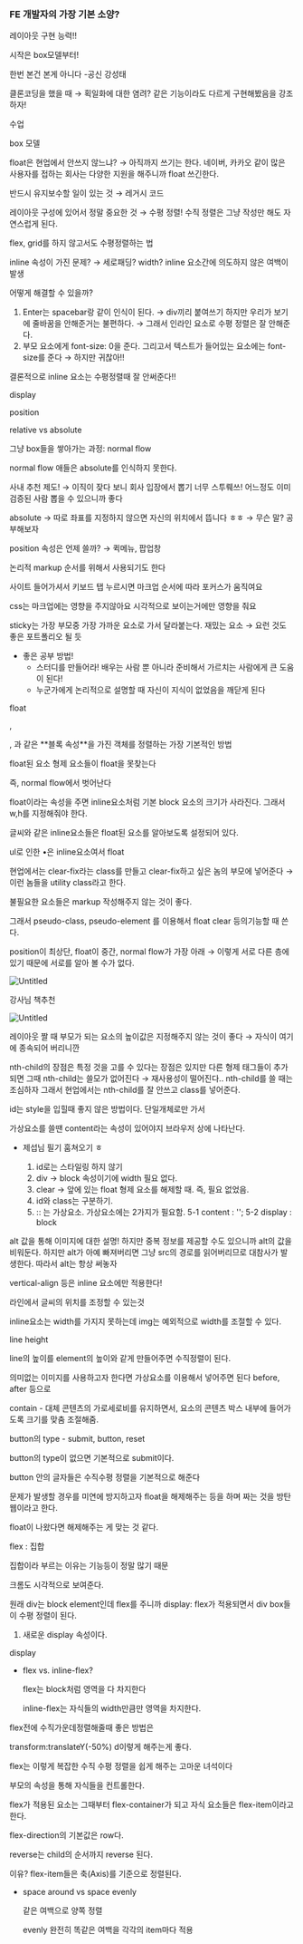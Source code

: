### FE 개발자의 가장 기본 소양?

레이아웃 구현 능력!!

시작은 box모델부터!

한번 본건 본게 아니다 -공신 강성태

클론코딩을 했을 때 → 획일화에 대한 염려? 같은 기능이라도 다르게 구현해봤음을 강조하자!

수업

box 모델

float은 현업에서 안쓰지 않느냐? → 아직까지 쓰기는 한다. 네이버, 카카오 같이 많은 사용자를 접하는 회사는 다양한 지원을 해주니까 float 쓰긴한다.

반드시 유지보수할 일이 있는 것 → 레거시 코드

레이아웃 구성에 있어서 정말 중요한 것 → 수평 정렬! 수직 정렬은 그냥 작성만 해도 자연스럽게 된다.

flex, grid를 하지 않고서도 수평정렬하는 법

inline 속성이 가진 문제? → 세로패딩? width? inline 요소간에 의도하지 않은 여백이 발생

어떻게 해결할 수 있을까?

1. Enter는 spacebar랑 같이 인식이 된다. → div끼리 붙여쓰기 하지만 우리가 보기에 줄바꿈을 안해준거는 불편하다. → 그래서 인라인 요소로 수평 정렬은 잘 안해준다.
2. 부모 요소에게 font-size: 0을 준다. 그리고서 텍스트가 들어있는 요소에는 font-size를 준다 → 하지만 귀찮아!!

결론적으로 inline 요소는 수평정렬때 잘 안써준다!!

display 

position

relative vs absolute

그냥 box들을 쌓아가는 과정: normal flow

normal flow 애들은 absolute를 인식하지 못한다.

사내 추천 제도! → 이직이 잦다 보니 회사 입장에서 뽑기 너무 스투뤠쓰! 어느정도 이미 검증된 사람 뽑을 수 있으니까 좋다

absolute → 따로 좌표를 지정하지 않으면 자신의 위치에서 뜹니다 ㅎㅎ → 무슨 말? 공부해보자

position 속성은 언제 쓸까? → 퀵메뉴, 팝업창

논리적 markup 순서를 위해서 사용되기도 한다

사이트 들어가셔서 키보드 탭 누르시면 마크업 순서에 따라 포커스가 움직여요

css는 마크업에는 영향을 주지않아요 시각적으로 보이는거에만 영향을 줘요

sticky는 가장 부모중 가장 가까운 요소로 가서 달라붙는다. 재밌는 요소  → 요런 것도 좋은 포트폴리오 될 듯

- 좋은 공부 방법!
    - 스터디를 만들어라! 배우는 사람 뿐 아니라 준비해서 가르치는 사람에게 큰 도움이 된다!
    - 누군가에게 논리적으로 설명할 때 자신이 지식이 없었음을 깨닫게 된다

float

<div>, <p>, <table>과 같은 **블록 속성**을 가진 객체를 정렬하는 가장 기본적인 방법

float된 요소 형제 요소들이 float을 못찾는다

즉, normal flow에서 벗어난다

float이라는 속성을 주면 inline요소처럼 기본 block 요소의 크기가 사라진다. 그래서 w,h를 지정해줘야 한다.

글씨와 같은 inline요소들은 float된 요소를 알아보도록 설정되어 있다.

ul로 인한 •은 inline요소여서 float

현업에서는 clear-fix라는 class를 만들고 clear-fix하고 싶은 놈의 부모에 넣어준다 → 이런 놈들을 utility class라고 한다.

불필요한 요소들은 markup 작성해주지 않는 것이 좋다.

그래서 pseudo-class, pseudo-element 를 이용해서 float clear 등의기능할 때 쓴다.

position이 최상단, float이 중간, normal flow가 가장 아래 → 이렇게 서로 다른 층에 있기 때문에 서로를 알아 볼 수가 없다.

![Untitled](https://s3-us-west-2.amazonaws.com/secure.notion-static.com/3e9f44bd-cd3b-42a4-a0c8-281e1df7fd99/Untitled.png)

강사님 책추천

![Untitled](https://s3-us-west-2.amazonaws.com/secure.notion-static.com/8df1854a-2372-46dc-8856-ade0361f87c1/Untitled.png)

레이아웃 짤 때 부모가 되는 요소의 높이값은 지정해주지 않는 것이 좋다 → 자식이 여기에 종속되어 버리니깐

nth-child의 장점은 특정 것을 고를 수 있다는 장점은 있지만 다른 형제 태그들이 추가되면 그때 nth-child는 쓸모가 없어진다 → 재사용성이 떨어진다.. nth-child를 쓸 때는 조심하자 그래서 현업에서는 nth-child를 잘 안쓰고 class를 넣어준다.

id는 style을 입힐때 좋지 않은 방법이다. 단일개체로만 가서

가상요소를 쓸땐 content라는 속성이 있어야지 브라우저 상에 나타난다.

- 제섭님 필기 훔쳐오기 ㅎ
    
    1) id로는 스타일링 하지 않기
    2) div -> block 속성이기에 width 필요 없다.
    3) clear -> 앞에 있는 float 형제 요소를 해제할 때. 즉, 필요 없었음.
    4) id와 class는 구분하기.
    5) :: 는 가상요소. 가상요소에는 2가지가 필요함.
     5-1 content : ''; 
     5-2 display : block
    

alt 값을 통해 이미지에 대한 설명! 하지만 중복 정보를 제공할 수도 있으니까 alt의 값을 비워둔다. 하지만 alt가 아예 빠져버리면 그냥 src의 경로를 읽어버리므로 대참사가 발생한다. 따라서 alt는 항상 써놓자

vertical-align 등은 inline 요소에만 적용한다!

라인에서 글씨의 위치를 조정할 수 있는것

inline요소는 width를 가지지 못하는데 img는 예외적으로 width를 조절할 수 있다.

line height

line의 높이를 element의 높이와 같게 만들어주면  수직정렬이 된다.

의미없는 이미지를 사용하고자 한다면 가상요소를 이용해서 넣어주면 된다 before, after 등으로

contain - 대체 콘텐츠의 가로세로비를 유지하면서, 요소의 콘텐츠 박스 내부에 들어가도록 크기를 맞춤 조절해줌.

button의 type - submit, button, reset

button의 type이 없으면 기본적으로 submit이다.

button 안의 글자들은 수직수평 정렬을 기본적으로 해준다

문제가 발생할 경우를 미연에 방지하고자 float을 해제해주는 등을 하며 짜는 것을 방탄 웹이라고 한다.

float이 나왔다면 해제해주는 게 맞는 것 같다.

flex : 집합

집합이라 부르는 이유는 기능등이 정말 많기 때문

크롬도 시각적으로 보여준다.

원래 div는 block element인데 flex를 주니까 display: flex가 적용되면서 div box들이 수평 정렬이 된다.

1. 새로운 display 속성이다.

display

- flex vs. inline-flex?
    
    flex는 block처럼 영역을 다 차지한다
    
    inline-flex는 자식들의 width만큼만 영역을 차지한다.
    

flex전에 수직가운데정렬해줄때 좋은 방법은

transform:translateY(-50%) d이렇게 해주는게 좋다.

flex는 이렇게 복잡한 수직 수평 정렬을 쉽게 해주는 고마운 녀석이다

부모의 속성을 통해 자식들을 컨트롤한다.

flex가 적용된 요소는 그때부터 flex-container가 되고 자식 요소들은 flex-item이라고 한다.

flex-direction의 기본값은 row다. 

reverse는 child의 순서까지 reverse 된다.

이유? flex-item들은 축(Axis)를 기준으로 정렬된다.

- space around vs space evenly
    
    같은 여백으로 양쪽 정렬
    
    evenly 완전히 똑같은 여백을 각각의 item마다 적용